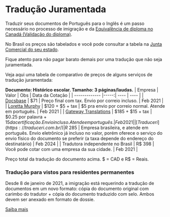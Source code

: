# Tradução Juramentada

Traduzir seus documentos de Português para o Inglês é um passo necessário no processo de imigração e da [Equivalência de diploma no Canadá (Validação do diploma)](https://github.com/ti-no-canada/Geral/blob/master/equivalencia-de-diploma.md).

No Brasil os preços são tabelados e você pode consultar a tabela na [Junta Comercial do seu estado](https://www.gov.br/mre/pt-br/consulado-hartford/tradutores-juramentados-no-brasil/lista-de-tradutores-juramentados-por-estado).

Fique atento para não pagar barato demais por uma tradução que não seja juramentada.

Veja aqui uma tabela de comparativo de preços de alguns serviços de tradução juramentada:

**Documento: Histórico escolar. Tamanho: 3 páginas/laudas.**
| Empresa | Valor | Obs | Data da Cotação |
| ------------- |-----:| ---- | ---- |
| [Docsbase](https://www.docsbase.ca) | $71 | Preço final com tax. Envio por correio incluso. | Feb 2021 |
| [Loretta Murphy](https://lorettamurphytranslations.com) | $120 + $5 + tax | $5 pra envio por correio normal. Atende em português. | Feb 2021 |
| [Gateway Translations](https://www.gatewaytranslations.ca/) | $185 + $15 + tax | $0.25 por palavra + $15 da certificação. Envio incluso. Atende em português. | Feb 2021 |
| [Traduceri](https://traduceri.com.br/) | R$ 285 | Empresa brasileira, e atende em português. Envio eletrônico já incluso no valor, porém oferece o serviço do envio físico do documento se preferir (a taxa depende do endereço do destinatário) | Feb 2024 |
| Tradutora independente no Brasil | R$ 398 | Você pode cotar com uma empresa da sua cidade. | Feb 2021 |

Preço total da tradução do documento acima. $ = CAD e R$ = Reais.

### Tradução para vistos para residentes permanentes

Desde 8 de janeiro de 2021, a imigração está requerindo a tradução de documentos em um novo formato: cópia do documento original com carimbo do tradutor + cópia do documento traduzido com selo. Ambos devem ser anexado em formato de dossie.

[Saiba mais](https://www.canada.ca/en/immigration-refugees-citizenship/corporate/publications-manuals/operational-bulletins-manuals/refugee-protection/removal-risk-assessment/translation.html)
